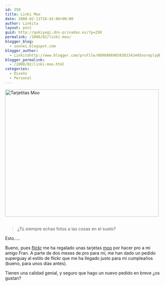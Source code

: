 ```yaml
---
id: 250
title: Linki Moo
date: 2008-02-11T16:43:00+00:00
author: Linkita
layout: post
guid: http://qukiyegi.dns-privadas.es/?p=250
permalink: /2008/02/linki-moo/
blogger_blog:
  - sonnei.blogspot.com
blogger_author:
  - Linkitahttp://www.blogger.com/profile/08969869659383343445noreply@blogger.com
blogger_permalink:
  - /2008/02/linki-moo.html
categories:
  - Diseño
  - Personal
---
```

[<img src="http://farm3.static.flickr.com/2289/2257558313_7524e11c5e.jpg" alt="Tarjetitas Moo" height="415" width="500" />](http://www.flickr.com/photos/linkita/2257558313/ "Tarjetitas Moo by Linkita, on Flickr")  
<span style="font-style: italic;"><br /> 

<blockquote>
  ¿Tú siempre echas fotos a las cosas en el suelo?</p>
</blockquote>

<p>
  </span>Esto&#8230;..
</p>

<p>
  Bueno, pues <a href="http://www.flickr.com/photos/linkita/">flickr</a> me ha regalado unas tarjetas <a href="http://moo.com/">moo</a> por hacer pro a mi amigo Fran. A parte de dos meses de pro para mí, me han dado un pedido superguay al estilo de flickr que me ha llegado justo para mi cumpleaños (bueno, para unos días antes).
</p>

<p>
  Tienen una calidad genial, y seguro que hago un nuevo pedido en breve ¿os gustan?
</p>